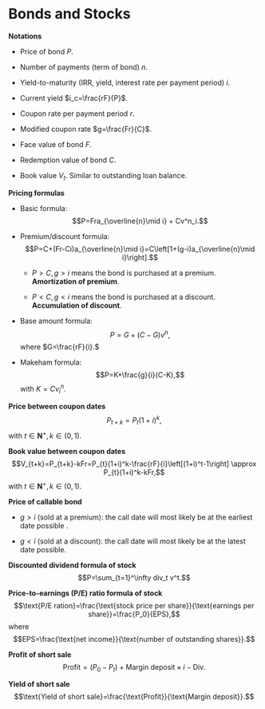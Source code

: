 # Bonds and Stocks

**Notations** 

- Price of bond $P$.

- Number of payments (term of bond) $n$.

- Yield-to-maturity (IRR, yield, interest rate per payment period) $i$.

- Current yield $i_c=\frac{rF}{P}$.

- Coupon rate per payment period $r$.

- Modified coupon rate $g=\frac{Fr}{C}$.

- Face value of bond $F$.

- Redemption value of bond $C$.

- Book value $V_t$. Similar to outstanding loan balance.

**Pricing formulas**

- Basic formula: $$P=Fra_{\overline{n}\mid i} + Cv^n_i.$$

- Premium/discount formula: $$P=C+(Fr-Ci)a_{\overline{n}\mid i}=C\left[1+(g-i)a_{\overline{n}\mid i}\right].$$

  - $P>C, g>i$ means the bond is purchased at a premium. **Amortization of premium**.
  
  - $P<C, g<i$ means the bond is purchased at a discount. **Accumulation of discount**.
  

- Base amount formula: $$P=G+(C-G)v^n,$$ where $G=\frac{rF}{i}.$

- Makeham formula: $$P=K+\frac{g}{i}(C-K),$$ with $K=Cv^n_i.$

**Price between coupon dates** $$P_{t+k}=P_t(1+i)^k,$$ with $t\in\mathbf{N}^+, k\in(0,1).$

**Book value between coupon dates** $$V_{t+k}=P_{t+k}-kFr=P_{t}(1+i)^k-\frac{rF}{i}\left[(1+i)^t-1\right] \approx P_{t}(1+i)^k-kFr,$$ with $t\in\mathbf{N}^+, k\in(0,1).$

**Price of callable bond** 

- $g>i$ (sold at a premium): the call date will most likely be at the earliest date possible .

- $g<i$ (sold at a discount): the call date will most likely be at the latest date possible.

**Discounted dividend formula of stock** $$P=\sum_{t=1}^\infty div_t v^t.$$

**Price-to-earnings (P/E) ratio formula of stock** $$\text{P/E ration}=\frac{\text{stock price per share}}{\text{earnings per share}}=\frac{P_0}{EPS},$$ where $$EPS=\frac{\text{net income}}{\text{number of outstanding shares}}.$$

**Profit of short sale** $$\text{Profit}=(P_0-P_t) + \text{Margin deposit}\times i - \text{Div}.$$

**Yield of short sale** $$\text{Yield of short sale}=\frac{\text{Profit}}{\text{Margin deposit}}.$$

